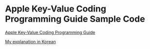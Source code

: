 # Apple Key-Value Coding Programming Guide Sample Code
[Apple Key-Value Coding Programming Guide](https://developer.apple.com/library/archive/documentation/Cocoa/Conceptual/KeyValueCoding/CollectionOperators.html#//apple_ref/doc/uid/20002176-BAJEAIEE)

[My explanation in Korean](https://rhino-developer.tistory.com/entry/KeyValue-Coding-Programming-Guide-Adopting-KeyValue-Coding-Compliance-Checklist?category=757734)
